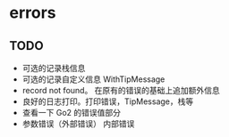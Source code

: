 # errors

## TODO

- 可选的记录栈信息
- 可选的记录自定义信息 WithTipMessage
- record not found。 在原有的错误的基础上追加额外信息
- 良好的日志打印。打印错误，TipMessage，栈等
- 查看一下 Go2 的错误值部分
- 参数错误（外部错误） 内部错误
